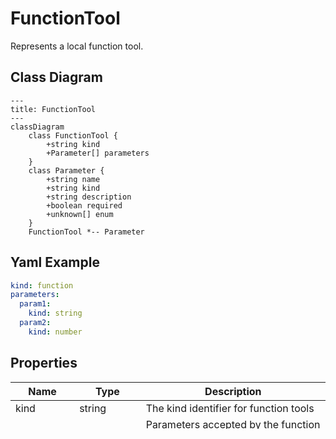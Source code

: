 # FunctionTool

Represents a local function tool.

## Class Diagram

```mermaid
---
title: FunctionTool
---
classDiagram
    class FunctionTool {
        +string kind
        +Parameter[] parameters
    }
    class Parameter {
        +string name
        +string kind
        +string description
        +boolean required
        +unknown[] enum
    }
    FunctionTool *-- Parameter
```

## Yaml Example

```yaml
kind: function
parameters:
  param1:
    kind: string
  param2:
    kind: number

```

## Properties

| Name | Type | Description |
| ---- | ---- | ----------- |
| kind | string | The kind identifier for function tools  |
| parameters | [Parameter[]](Parameter.md) | Parameters accepted by the function tool (Related Types: [ObjectParameter](ObjectParameter.md), [ArrayParameter](ArrayParameter.md)) |
